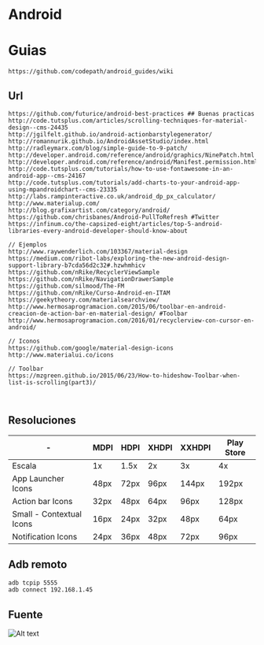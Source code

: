# Android

# Guias
```
https://github.com/codepath/android_guides/wiki
```

## Url
```
https://github.com/futurice/android-best-practices ## Buenas practicas
http://code.tutsplus.com/articles/scrolling-techniques-for-material-design--cms-24435
http://jgilfelt.github.io/android-actionbarstylegenerator/
http://romannurik.github.io/AndroidAssetStudio/index.html
http://radleymarx.com/blog/simple-guide-to-9-patch/
http://developer.android.com/reference/android/graphics/NinePatch.html
http://developer.android.com/reference/android/Manifest.permission.html
http://code.tutsplus.com/tutorials/how-to-use-fontawesome-in-an-android-app--cms-24167
http://code.tutsplus.com/tutorials/add-charts-to-your-android-app-using-mpandroidchart--cms-23335
http://labs.rampinteractive.co.uk/android_dp_px_calculator/
http://www.materialup.com/
http://blog.grafixartist.com/category/android/
https://github.com/chrisbanes/Android-PullToRefresh #Twitter
https://infinum.co/the-capsized-eight/articles/top-5-android-libraries-every-android-developer-should-know-about

// Ejemplos
http://www.raywenderlich.com/103367/material-design
https://medium.com/ribot-labs/exploring-the-new-android-design-support-library-b7cda56d2c32#.hzwhmhicv
https://github.com/nRike/RecyclerViewSample
https://github.com/nRike/NavigationDrawerSample
https://github.com/silmood/The-FM
https://github.com/nRike/Curso-Android-en-ITAM
https://geekytheory.com/materialsearchview/
http://www.hermosaprogramacion.com/2015/06/toolbar-en-android-creacion-de-action-bar-en-material-design/ #Toolbar
http://www.hermosaprogramacion.com/2016/01/recyclerview-con-cursor-en-android/

// Iconos
https://github.com/google/material-design-icons
http://www.materialui.co/icons

// Toolbar 
https://mzgreen.github.io/2015/06/23/How-to-hideshow-Toolbar-when-list-is-scrolling(part3)/



```



## Resoluciones

| -      |  MDPI  | HDPI  | XHDPI | XXHDPI | Play Store |
|--------|--------|-------|--------|-------|------------|
| Escala | 1x | 1.5x | 2x | 3x | 4x |  |
| App Launcher Icons | 48px | 72px | 96px | 144px | 192px | 512px |
| Action bar Icons | 32px | 48px | 64px | 96px | 128px | - |
| Small - Contextual Icons | 16px | 24px | 32px | 48px | 64px | - |
| Notification Icons | 24px | 36px | 48px | 72px | 96px | - |

## Adb remoto
```bash
adb tcpip 5555
adb connect 192.168.1.45
```

## Fuente
![Alt text](http://material-design.storage.googleapis.com/publish/material_v_4/material_ext_publish/0Bzhp5Z4wHba3alhXZ2pPWGk3Zjg/style_typography_styles_scale.png)
